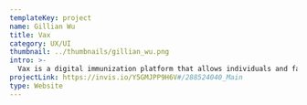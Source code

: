 ```yaml
---
templateKey: project
name: Gillian Wu
title: Vax
category: UX/UI
thumbnail: ../thumbnails/gillian_wu.png
intro: >-
  Vax is a digital immunization platform that allows individuals and families to keep track of their vaccinations in one place. It allows people to understand what vaccinations they may need for work, school, travel or personal health.
projectLink: https://invis.io/Y5GMJPP9H6V#/288524040_Main
type: Website
---
```

